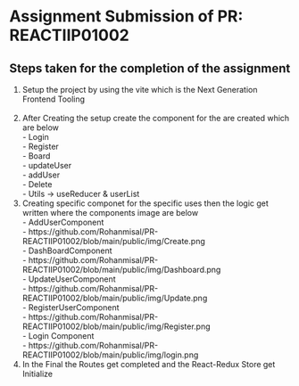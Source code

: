 # Assignment Submission of PR: REACTIIP01002

## Steps taken for the completion of the assignment
<ol>
  <li>Setup the project by using the vite which is the Next Generation Frontend Tooling</li> <br>
  <li>After Creating the setup create the component for the are created which are below</li>
  - Login <br/>
  - Register <br/>
  - Board <br/>
  - updateUser <br/>
  - addUser <br/>
  - Delete <br/>
  - Utils -> useReducer & userList <br/>
  <li>Creating specific componet for the specific uses then the logic get written where the components image are below</li>
  - AddUserComponent<br/>      
      - https://github.com/Rohanmisal/PR-REACTIIP01002/blob/main/public/img/Create.png <br>
  - DashBoardComponent <br/>  
      - https://github.com/Rohanmisal/PR-REACTIIP01002/blob/main/public/img/Dashboard.png <br>
  - UpdateUserComponent  <br/>  
      - https://github.com/Rohanmisal/PR-REACTIIP01002/blob/main/public/img/Update.png <br>
  - RegisterUserComponent <br/>
      - https://github.com/Rohanmisal/PR-REACTIIP01002/blob/main/public/img/Register.png <br>
  - Login Component        <br/> 
      - https://github.com/Rohanmisal/PR-REACTIIP01002/blob/main/public/img/login.png 
  <br/>
  <li>In the Final the Routes get completed and the React-Redux Store get Initialize</li>
</ol>
